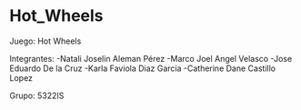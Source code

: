 # Hot_Wheels
Juego: Hot Wheels

Integrantes: -Natali Joselin Aleman Pérez -Marco Joel Angel Velasco -Jose Eduardo De la Cruz -Karla Faviola Diaz Garcia -Catherine Dane Castillo Lopez

Grupo: 5322IS
